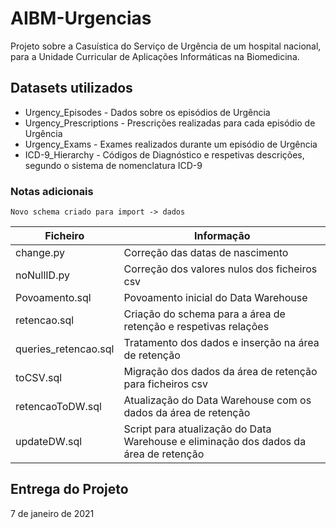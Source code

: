 # AIBM-Urgencias

Projeto sobre a Casuística do Serviço de Urgência de um hospital nacional, para a Unidade Curricular de Aplicações Informáticas na Biomedicina.

## Datasets utilizados

* Urgency_Episodes - Dados sobre os episódios de Urgência 
* Urgency_Prescriptions - Prescrições realizadas para cada episódio de Urgência
* Urgency_Exams - Exames realizados durante um episódio de Urgência
* ICD-9_Hierarchy - Códigos de Diagnóstico e respetivas descrições, segundo o sistema de nomenclatura ICD-9

### Notas adicionais

```
Novo schema criado para import -> dados
```

| Ficheiro             | Informação                                                                           | 
| ---------------------|--------------------------------------------------------------------------------------|
| change.py            | Correção das datas de nascimento                                                     |
| noNullID.py          | Correção dos valores nulos dos ficheiros csv                                         |
| Povoamento.sql       | Povoamento inicial do Data Warehouse                                                 |
| retencao.sql         | Criação do schema para a área de retenção e respetivas relações                      |
| queries_retencao.sql | Tratamento dos dados e inserção na área de retenção                                  |
| toCSV.sql            | Migração dos dados da área de retenção para ficheiros csv                            |
| retencaoToDW.sql     | Atualização do Data Warehouse com os dados da área de retenção                       | 
| updateDW.sql         | Script para atualização do Data Warehouse e eliminação dos dados da área de retenção |



## Entrega do Projeto

7 de janeiro de 2021
